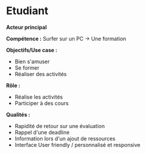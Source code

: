 # Etudiant

**Acteur principal**

**Compétence :** Surfer sur un PC
    -> Une formation
    
**Objectifs/Use case :**

- Bien s'amuser
- Se former
- Réaliser des activités

**Rôle :**

- Réalise les activités
- Participer à des cours

**Qualités :**

- Rapidité de retour sur une évaluation
- Rappel d'une deadline
- Information lors d'un ajout de ressources
- Interface User friendly / personnalisé et responsive

